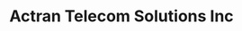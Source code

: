 ---
title: "Actran Telecom Solutions Inc"
url: /tacloban/actran-telecom-solutions-inc/
shop: shop
---